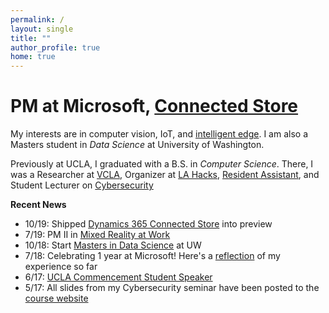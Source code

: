 ```yaml
---
permalink: /
layout: single
title: ""
author_profile: true
home: true
---
```


<div class="image-container" aria-label="Drag Me! 🖱️" data-balloon-pos="up">
    <canvas class="canvas" width="800" height="800" id="canvas"></canvas>
    <div class="loading-screen" id="loading">
        <div class="la-ball-triangle-path la-dark la-2x">
            <div></div>
            <div></div>
            <div></div>
        </div>
    </div>
</div>

# PM at Microsoft, [Connected Store](https://dynamics.microsoft.com/en-us/ai/connected-store/)

My interests are in computer vision, IoT, and [intelligent edge](https://azure.microsoft.com/en-us/overview/future-of-cloud/). I am also a Masters student in _Data Science_ at University of Washington.

Previously at UCLA, I graduated with a B.S. in _Computer Science_. There, I was a Researcher at [VCLA](http://vcla.stat.ucla.edu/), Organizer at [LA Hacks](https://lahacks.com/), [Resident Assistant](https://reslife.ucla.edu/employment/ra), and Student Lecturer on [Cybersecurity](https://kfrankc.com/cs88s/)

**Recent News**

- 10/19: Shipped [Dynamics 365 Connected Store](https://dynamics.microsoft.com/en-us/ai/connected-store/) into preview
- 7/19: PM II in [Mixed Reality at Work](https://dynamics.microsoft.com/en-us/mixed-reality/overview/)
- 10/18: Start [Masters in Data Science](https://www.datasciencemasters.uw.edu/) at UW
- 7/18: Celebrating 1 year at Microsoft! Here's a [reflection](https://www.linkedin.com/pulse/lessons-from-1-year-microsoft-frank-chen/) of my experience so far
- 6/17: [UCLA Commencement Student Speaker](https://www.youtube.com/watch?v=wr6u5Q-SZRo&feature=youtu.be&t=1h59m20s)
- 5/17: All slides from my Cybersecurity seminar have been posted to the [course website](https://kfrankc.com/cs88s)
